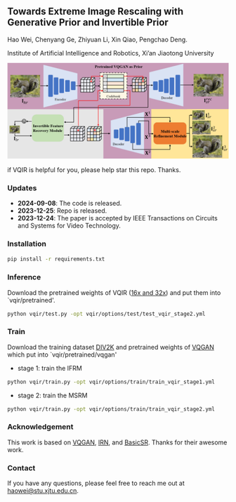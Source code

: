 ## Towards Extreme Image Rescaling with Generative Prior and Invertible Prior

Hao Wei, Chenyang Ge, Zhiyuan Li, Xin Qiao, Pengchao Deng.

Institute of Artificial Intelligence and Robotics, Xi’an Jiaotong University

<p align="center">
 <img src="assets/framework.pdf">
 </p>

 if VQIR is helpful for you, please help star this repo. Thanks.

### Updates
- **2024-09-08**: The code is released.
- **2023-12-25**: Repo is released.
- **2023-12-24**: The paper is accepted by IEEE Transactions on Circuits and Systems for Video Technology.

### Installation
```bash
pip install -r requirements.txt
```

### Inference
Download the pretrained weights of VQIR ([16x and 32x](https://drive.google.com/drive/folders/1NRJfaSShSXs2SZ0O0lzCoP4pl6mYKWun?usp=share_link)) and put them into `vqir/pretrained'.
```bash
python vqir/test.py -opt vqir/options/test/test_vqir_stage2.yml
```

### Train
Download the training dataset [DIV2K](https://data.vision.ee.ethz.ch/cvl/DIV2K/) and pretrained weights of [VQGAN](https://heibox.uni-heidelberg.de/d/8088892a516d4e3baf92/?p=%2F) which put into `vqir/pretrained/vqgan'
- stage 1: train the IFRM
```bash
python vqir/train.py -opt vqir/options/train/train_vqir_stage1.yml
```
- stage 2: train the MSRM
```bash
python vqir/train.py -opt vqir/options/train/train_vqir_stage2.yml
```

### Acknowledgement
This work is based on [VQGAN](https://github.com/CompVis/taming-transformers), [IRN](https://github.com/pkuxmq/Invertible-Image-Rescaling), and [BasicSR](https://github.com/XPixelGroup/BasicSR). Thanks for their awesome work.

### Contact
If you have any questions, please feel free to reach me out at haowei@stu.xjtu.edu.cn.
